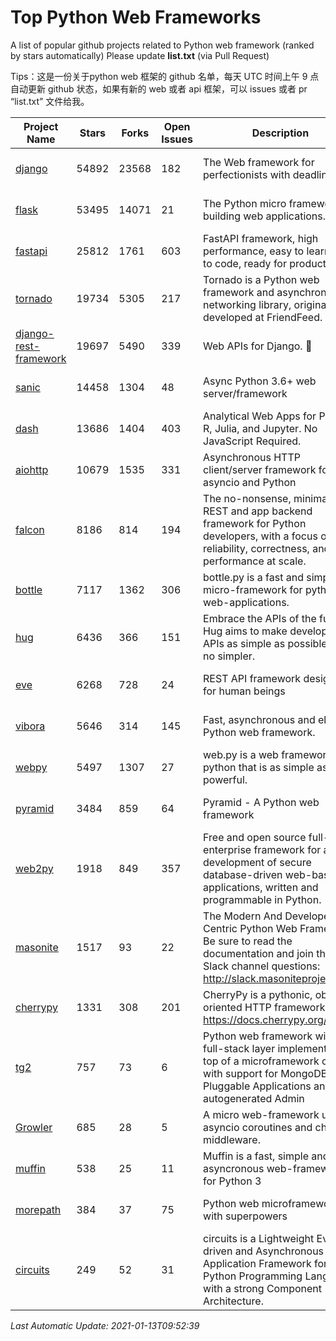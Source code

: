 # Top Python Web Frameworks
A list of popular github projects related to Python web framework (ranked by stars automatically)
Please update **list.txt** (via Pull Request)

Tips：这是一份关于python web 框架的 github 名单，每天 UTC 时间上午 9 点自动更新 github 状态，如果有新的 web 或者 api 框架，可以 issues 或者 pr “list.txt” 文件给我。

| Project Name | Stars | Forks | Open Issues | Description | Last Commit |
| ------------ | ----- | ----- | ----------- | ----------- | ----------- |
| [django](https://github.com/django/django) | 54892 | 23568 | 182 | The Web framework for perfectionists with deadlines. | 2021-01-13 08:22:44 |
| [flask](https://github.com/pallets/flask) | 53495 | 14071 | 21 | The Python micro framework for building web applications. | 2021-01-07 00:57:31 |
| [fastapi](https://github.com/tiangolo/fastapi) | 25812 | 1761 | 603 | FastAPI framework, high performance, easy to learn, fast to code, ready for production | 2021-01-09 21:24:44 |
| [tornado](https://github.com/tornadoweb/tornado) | 19734 | 5305 | 217 | Tornado is a Python web framework and asynchronous networking library, originally developed at FriendFeed. | 2021-01-09 21:13:26 |
| [django-rest-framework](https://github.com/encode/django-rest-framework) | 19697 | 5490 | 339 | Web APIs for Django. 🎸 | 2021-01-06 13:13:34 |
| [sanic](https://github.com/sanic-org/sanic) | 14458 | 1304 | 48 | Async Python 3.6+ web server/framework | Build fast. Run fast. | 2021-01-10 22:45:36 |
| [dash](https://github.com/plotly/dash) | 13686 | 1404 | 403 | Analytical Web Apps for Python, R, Julia, and Jupyter. No JavaScript Required. | 2021-01-07 01:35:48 |
| [aiohttp](https://github.com/aio-libs/aiohttp) | 10679 | 1535 | 331 | Asynchronous HTTP client/server framework for asyncio and Python | 2021-01-11 13:14:11 |
| [falcon](https://github.com/falconry/falcon) | 8186 | 814 | 194 | The no-nonsense, minimalist REST and app backend framework for Python developers, with a focus on reliability, correctness, and performance at scale. | 2021-01-09 21:42:25 |
| [bottle](https://github.com/bottlepy/bottle) | 7117 | 1362 | 306 | bottle.py is a fast and simple micro-framework for python web-applications. | 2021-01-01 15:17:44 |
| [hug](https://github.com/hugapi/hug) | 6436 | 366 | 151 | Embrace the APIs of the future. Hug aims to make developing APIs as simple as possible, but no simpler. | 2020-08-10 05:07:26 |
| [eve](https://github.com/pyeve/eve) | 6268 | 728 | 24 | REST API framework designed for human beings | 2020-12-05 10:24:15 |
| [vibora](https://github.com/vibora-io/vibora) | 5646 | 314 | 145 | Fast, asynchronous and elegant Python web framework. | 2019-02-11 10:54:12 |
| [webpy](https://github.com/webpy/webpy) | 5497 | 1307 | 27 | web.py is a web framework for python that is as simple as it is powerful.  | 2021-01-07 07:23:53 |
| [pyramid](https://github.com/Pylons/pyramid) | 3484 | 859 | 64 | Pyramid - A Python web framework | 2021-01-08 17:23:55 |
| [web2py](https://github.com/web2py/web2py) | 1918 | 849 | 357 | Free and open source full-stack enterprise framework for agile development of secure database-driven web-based applications, written and programmable in Python. | 2020-11-28 02:23:25 |
| [masonite](https://github.com/MasoniteFramework/masonite) | 1517 | 93 | 22 | The Modern And Developer Centric Python Web Framework. Be sure to read the documentation and join the Slack channel questions: http://slack.masoniteproject.com | 2021-01-12 03:19:51 |
| [cherrypy](https://github.com/cherrypy/cherrypy) | 1331 | 308 | 201 | CherryPy is a pythonic, object-oriented HTTP framework.      https://docs.cherrypy.org/ | 2020-12-11 21:11:18 |
| [tg2](https://github.com/TurboGears/tg2) | 757 | 73 | 6 | Python web framework with full-stack layer implemented on top of a microframework core with support for MongoDB, Pluggable Applications and autogenerated Admin | 2020-10-08 07:18:07 |
| [Growler](https://github.com/pyGrowler/Growler) | 685 | 28 | 5 | A micro web-framework using asyncio coroutines and chained middleware. | 2020-03-08 07:51:41 |
| [muffin](https://github.com/klen/muffin) | 538 | 25 | 11 | Muffin is a fast, simple and asyncronous web-framework for Python 3 | 2019-11-12 17:45:05 |
| [morepath](https://github.com/morepath/morepath) | 384 | 37 | 75 | Python web microframework with superpowers | 2020-11-22 12:30:54 |
| [circuits](https://github.com/circuits/circuits) | 249 | 52 | 31 | circuits is a Lightweight Event driven and Asynchronous Application Framework for the Python Programming Language with a strong Component Architecture. | 2020-12-16 08:37:47 |

*Last Automatic Update: 2021-01-13T09:52:39*
